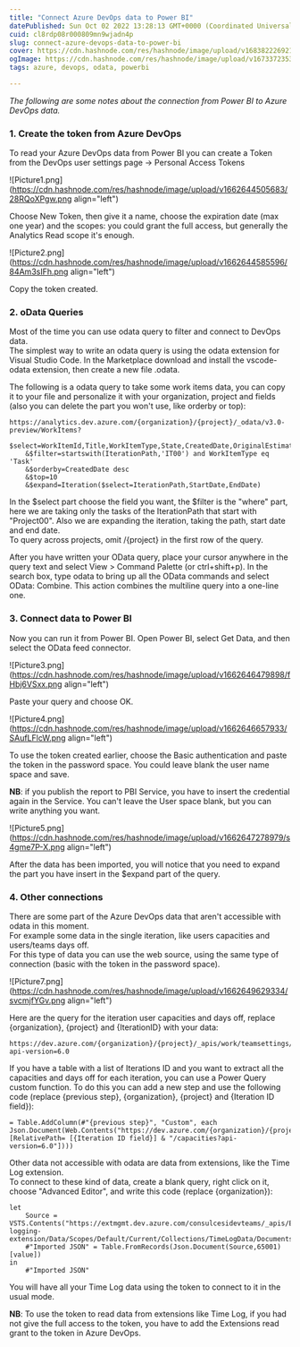 ```yaml
---
title: "Connect Azure DevOps data to Power BI"
datePublished: Sun Oct 02 2022 13:28:13 GMT+0000 (Coordinated Universal Time)
cuid: cl8rdp08r000809mn9wjadn4p
slug: connect-azure-devops-data-to-power-bi
cover: https://cdn.hashnode.com/res/hashnode/image/upload/v1683822269219/803db031-f667-4d17-8dd5-86b4d37b135b.png
ogImage: https://cdn.hashnode.com/res/hashnode/image/upload/v1673372353370/dcceb4f4-dd2a-424a-a332-9e9530d5520d.png
tags: azure, devops, odata, powerbi

---
```


*The following are some notes about the connection from Power BI to Azure DevOps data.*

### **1\. Create the token from Azure DevOps**

To read your Azure DevOps data from Power BI you can create a Token from the DevOps user settings page -&gt; Personal Access Tokens

![Picture1.png](https://cdn.hashnode.com/res/hashnode/image/upload/v1662644505683/28RQoXPgw.png align="left")

Choose New Token, then give it a name, choose the expiration date (max one year) and the scopes: you could grant the full access, but generally the Analytics Read scope it's enough.

![Picture2.png](https://cdn.hashnode.com/res/hashnode/image/upload/v1662644585596/84Am3sIFh.png align="left")

Copy the token created.

### 2\. oData Queries

Most of the time you can use odata query to filter and connect to DevOps data.  
The simplest way to write an odata query is using the odata extension for Visual Studio Code. In the Marketplace download and install the vscode-odata extension, then create a new file .odata.

The following is a odata query to take some work items data, you can copy it to your file and personalize it with your organization, project and fields (also you can delete the part you won't use, like orderby or top):

```plaintext
https://analytics.dev.azure.com/{organization}/{project}/_odata/v3.0-preview/WorkItems?
    $select=WorkItemId,Title,WorkItemType,State,CreatedDate,OriginalEstimate,Area
    &$filter=startswith(IterationPath,'IT00') and WorkItemType eq 'Task'
    &$orderby=CreatedDate desc
    &$top=10
    &$expand=Iteration($select=IterationPath,StartDate,EndDate)
```

In the $select part choose the field you want, the $filter is the "where" part, here we are taking only the tasks of the IterationPath that start with "Project00". Also we are expanding the iteration, taking the path, start date and end date.  
To query across projects, omit /{project} in the first row of the query.

After you have written your OData query, place your cursor anywhere in the query text and select View &gt; Command Palette (or ctrl+shift+p). In the search box, type odata to bring up all the OData commands and select OData: Combine. This action combines the multiline query into a one-line one.

### 3\. Connect data to Power BI

Now you can run it from Power BI. Open Power BI, select Get Data, and then select the OData feed connector.

![Picture3.png](https://cdn.hashnode.com/res/hashnode/image/upload/v1662646479898/fHbj6VSxx.png align="left")

Paste your query and choose OK.

![Picture4.png](https://cdn.hashnode.com/res/hashnode/image/upload/v1662646657933/SAufLFlcW.png align="left")

To use the token created earlier, choose the Basic authentication and paste the token in the password space. You could leave blank the user name space and save.

**NB**: if you publish the report to PBI Service, you have to insert the credential again in the Service. You can't leave the User space blank, but you can write anything you want.

![Picture5.png](https://cdn.hashnode.com/res/hashnode/image/upload/v1662647278979/s4gme7P-X.png align="left")

After the data has been imported, you will notice that you need to expand the part you have insert in the $expand part of the query.

### 4\. Other connections

There are some part of the Azure DevOps data that aren't accessible with odata in this moment.  
For example some data in the single iteration, like users capacities and users/teams days off.  
For this type of data you can use the web source, using the same type of connection (basic with the token in the password space).

![Picture7.png](https://cdn.hashnode.com/res/hashnode/image/upload/v1662649629334/svcmjfYGv.png align="left")

Here are the query for the iteration user capacities and days off, replace {organization}, {project} and {IterationID} with your data:

```plaintext
https://dev.azure.com/{organization}/{project}/_apis/work/teamsettings/iterations/{IterationID}/capacities?api-version=6.0
```

If you have a table with a list of Iterations ID and you want to extract all the capacities and days off for each iteration, you can use a Power Query custom function. To do this you can add a new step and use the following code (replace {previous step}, {organization}, {project} and {Iteration ID field}):

```plaintext
= Table.AddColumn(#"{previous step}", "Custom", each Json.Document(Web.Contents("https://dev.azure.com/{organization}/{project}/_apis/work/teamsettings/iterations/", [RelativePath= [{Iteration ID field}] & "/capacities?api-version=6.0"])))
```

Other data not accessible with odata are data from extensions, like the Time Log extension.  
To connect to these kind of data, create a blank query, right click on it, choose "Advanced Editor", and write this code (replace {organization}):

```plaintext
let
    Source = VSTS.Contents("https://extmgmt.dev.azure.com/consulcesidevteams/_apis/ExtensionManagement/InstalledExtensions/TimeLog/time-logging-extension/Data/Scopes/Default/Current/Collections/TimeLogData/Documents"),
    #"Imported JSON" = Table.FromRecords(Json.Document(Source,65001)[value])
in
    #"Imported JSON"
```

You will have all your Time Log data using the token to connect to it in the usual mode.

**NB**: To use the token to read data from extensions like Time Log, if you had not give the full access to the token, you have to add the Extensions read grant to the token in Azure DevOps.